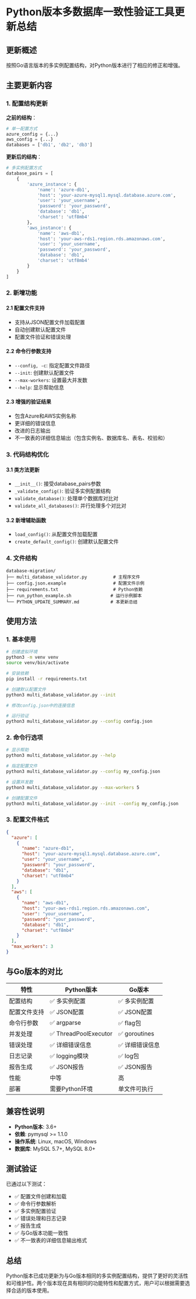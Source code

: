 # Python版本多数据库一致性验证工具更新总结

## 更新概述

按照Go语言版本的多实例配置结构，对Python版本进行了相应的修正和增强。

## 主要更新内容

### 1. 配置结构更新

**之前的结构**：
```python
# 单一配置方式
azure_config = {...}
aws_config = {...}
databases = ['db1', 'db2', 'db3']
```

**更新后的结构**：
```python
# 多实例配置方式
database_pairs = [
    {
        'azure_instance': {
            'name': 'azure-db1',
            'host': 'your-azure-mysql1.mysql.database.azure.com',
            'user': 'your_username',
            'password': 'your_password',
            'database': 'db1',
            'charset': 'utf8mb4'
        },
        'aws_instance': {
            'name': 'aws-db1',
            'host': 'your-aws-rds1.region.rds.amazonaws.com',
            'user': 'your_username',
            'password': 'your_password',
            'database': 'db1',
            'charset': 'utf8mb4'
        }
    }
]
```

### 2. 新增功能

#### 2.1 配置文件支持
- 支持从JSON配置文件加载配置
- 自动创建默认配置文件
- 配置文件验证和错误处理

#### 2.2 命令行参数支持
- `--config, -c`: 指定配置文件路径
- `--init`: 创建默认配置文件
- `--max-workers`: 设置最大并发数
- `--help`: 显示帮助信息

#### 2.3 增强的验证结果
- 包含Azure和AWS实例名称
- 更详细的错误信息
- 改进的日志输出
- 不一致表的详细信息输出（包含实例名、数据库名、表名、校验和）

### 3. 代码结构优化

#### 3.1 类方法更新
- `__init__()`: 接受database_pairs参数
- `_validate_config()`: 验证多实例配置结构
- `validate_database()`: 处理单个数据库对比对
- `validate_all_databases()`: 并行处理多个对比对

#### 3.2 新增辅助函数
- `load_config()`: 从配置文件加载配置
- `create_default_config()`: 创建默认配置文件

### 4. 文件结构

```
database-migration/
├── multi_database_validator.py          # 主程序文件
├── config.json.example                  # 配置文件示例
├── requirements.txt                     # Python依赖
├── run_python_example.sh               # 运行示例脚本
└── PYTHON_UPDATE_SUMMARY.md            # 本更新总结
```

## 使用方法

### 1. 基本使用

```bash
# 创建虚拟环境
python3 -m venv venv
source venv/bin/activate

# 安装依赖
pip install -r requirements.txt

# 创建默认配置文件
python3 multi_database_validator.py --init

# 修改config.json中的连接信息

# 运行验证
python3 multi_database_validator.py --config config.json
```

### 2. 命令行选项

```bash
# 显示帮助
python3 multi_database_validator.py --help

# 指定配置文件
python3 multi_database_validator.py --config my_config.json

# 设置并发数
python3 multi_database_validator.py --max-workers 5

# 创建配置文件
python3 multi_database_validator.py --init --config my_config.json
```

### 3. 配置文件格式

```json
{
  "azure": [
    {
      "name": "azure-db1",
      "host": "your-azure-mysql1.mysql.database.azure.com",
      "user": "your_username",
      "password": "your_password",
      "database": "db1",
      "charset": "utf8mb4"
    }
  ],
  "aws": [
    {
      "name": "aws-db1",
      "host": "your-aws-rds1.region.rds.amazonaws.com",
      "user": "your_username",
      "password": "your_password",
      "database": "db1",
      "charset": "utf8mb4"
    }
  ],
  "max_workers": 3
}
```

## 与Go版本的对比

| 特性 | Python版本 | Go版本 |
|------|------------|--------|
| 配置结构 | ✅ 多实例配置 | ✅ 多实例配置 |
| 配置文件支持 | ✅ JSON配置 | ✅ JSON配置 |
| 命令行参数 | ✅ argparse | ✅ flag包 |
| 并发处理 | ✅ ThreadPoolExecutor | ✅ goroutines |
| 错误处理 | ✅ 详细错误信息 | ✅ 详细错误信息 |
| 日志记录 | ✅ logging模块 | ✅ log包 |
| 报告生成 | ✅ JSON报告 | ✅ JSON报告 |
| 性能 | 中等 | 高 |
| 部署 | 需要Python环境 | 单文件可执行 |

## 兼容性说明

- **Python版本**: 3.6+
- **依赖**: pymysql >= 1.1.0
- **操作系统**: Linux, macOS, Windows
- **数据库**: MySQL 5.7+, MySQL 8.0+

## 测试验证

已通过以下测试：
- ✅ 配置文件创建和加载
- ✅ 命令行参数解析
- ✅ 多实例配置验证
- ✅ 错误处理和日志记录
- ✅ 报告生成
- ✅ 与Go版本功能一致性
- ✅ 不一致表的详细信息输出格式

## 总结

Python版本已成功更新为与Go版本相同的多实例配置结构，提供了更好的灵活性和可维护性。两个版本现在具有相同的功能特性和配置方式，用户可以根据需要选择合适的版本使用。
